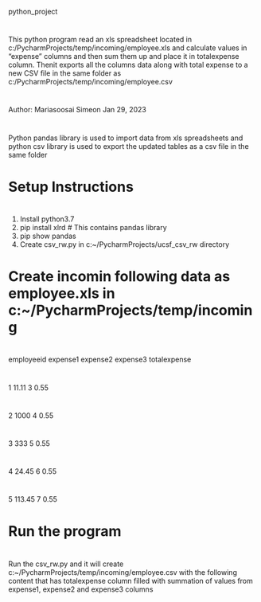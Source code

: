 python_project
#
This python program read an xls spreadsheet located in c:/PycharmProjects/temp/incoming/employee.xls and 
calculate values in “expense” columns and then sum them up and place it in totalexpense column. Thenit
exports all the columns data along with total expense to a new CSV file in the same folder as c:/PycharmProjects/temp/incoming/employee.csv
#
Author: Mariasoosai Simeon
Jan 29, 2023
#
Python pandas library is used to import data from xls spreadsheets and python csv library is used to export the updated
tables as a csv file in the same folder
#
# Setup Instructions
#
1. Install python3.7
2. pip install xlrd # This contains pandas library
3. pip show pandas
4. Create csv_rw.py in c:~/PycharmProjects/ucsf_csv_rw directory
#
# Create incomin following data as employee.xls in c:~/PycharmProjects/temp/incoming
#  
employeeid	expense1	expense2	expense3	totalexpense
#
1	11.11	3	0.55	
#
2	1000	4	0.55	 
#
3	333	5	0.55	 
#
4	24.45	6	0.55	
#
5	113.45	7	0.55	 
#
# Run the program
#
Run the csv_rw.py and it will create c:~/PycharmProjects/temp/incoming/employee.csv with the following content that has totalexpense column filled with summation of values from expense1, expense2 and expense3 columns
#




